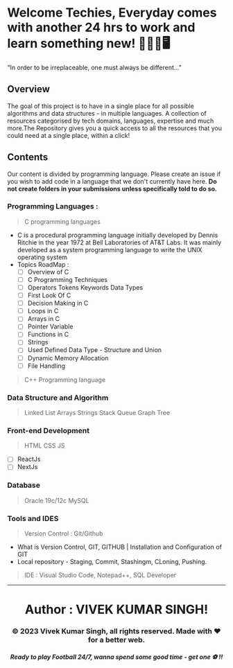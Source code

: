 # Welcome Techies, Everyday comes with another 24 hrs to work and learn something new! 👨‍💻🌃🖥️
"In order to be irreplaceable, one must always be different..."

## Overview

The goal of this project is to have in a single place for all possible algorithms and data structures - in multiple languages.
A collection of resources categorised by tech domains, languages, expertise and much more.The Repository  gives you a quick access to all the resources that you could need at a single place, within a click!

## Contents
Our content is divided by programming language. Please create an issue if you wish to add code in a language that we don't currently have here. **Do not create folders in your submissions unless specifically told to do so.**

###  Programming Languages :
> C programming languages
- C is a procedural programming language initially developed by Dennis Ritchie in the year 1972 at Bell Laboratories of AT&T Labs. It was mainly developed as a system programming language to write the UNIX operating system
- Topics RoadMap :
  - [ ]  Overview of C
  - [ ]  C Programming Techniques
  - [ ]  Operators Tokens Keywords Data Types
  - [ ]  First Look Of C
  - [ ]  Decision Making in C
  - [ ]  Loops in C
  - [ ]  Arrays in C
  - [ ]  Pointer Variable
  - [ ]  Functions in C
  - [ ]  Strings
  - [ ]  Used Defined Data Type - Structure and Union
  - [ ]  Dynamic Memory Allocation
  - [ ]  File Handling
> C++ Programming language

### Data Structure and Algorithm
> Linked List
> Arrays
> Strings
> Stack
> Queue
> Graph
> Tree
 
### Front-end Development
>HTML
>CSS
>JS 
 - [ ] ReactJs
 - [ ] NextJs

### Database
>Oracle 19c/12c 
>MySQL

### Tools and IDES
> Version Control : Git/Github
- What is Version Control, GIT, GITHUB | Installation and Configuration of GIT
- Local repository - Staging, Commit, Stashingm, CLoning, Pushing.
> IDE : Visual Studio Code, Notepad++, SQL Developer

---
<footer>
  
 <h1 align="center" >Author : VIVEK KUMAR SINGH!</h1>
 <p align="center">
 <p > <h3 align="center" > © 2023 Vivek Kumar Singh, all rights reserved. Made with ❤️ for a better web. </h3></p>
<h5 align="center">  Ready to play Football 24/7, wanna spend some good time - get one ⚽ !! </h5>
</footer>

